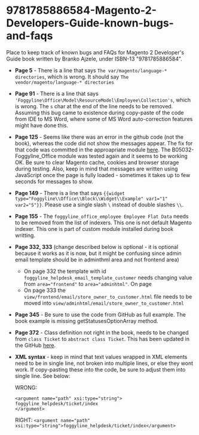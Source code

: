 # 9781785886584-Magento-2-Developers-Guide-known-bugs-and-faqs
Place to keep track of known bugs and FAQs for Magento 2 Developer's Guide book written by Branko Ajzele, under ISBN-13 "9781785886584".


* **Page 5** - There is a line that says `The var/magento/language-* directories`, which is wrong. It should say `The vendor/magento/language-* directories`
* **Page 91** - There is a line that says `'Foggyline\Office\Model\ResourceModel\Employee\Collection's`, which is wrong. The `s` char at the end of the line needs to be removed. Assuming this bug came to existence during copy-paste of the code from IDE to MS Word, where some of MS Word auto-correction features might have done this.
* **Page 125** - Seems like there was an error in the github code (not the book), whereas the code did not show the messages appear. The fix for that code was committed in the approapriate module [here](https://github.com/ajzele/B05032-Foggyline_Office/commit/15ecf7e24da4855fcd9914d7be26325d176f9208). The B05032-Foggyline_Office module was tested again and it seems to be working OK. Be sure to clear Magento cache, cookies and browser storage during testing. Also, keep in mind that messages are written using JavaScript once the page is fully loaded - sometimes it takes up to few seconds for messages to show.
* **Page 149** - There is a line that says `{{widget type="Foggyline\\Office\\Block\\Widget\\Example" var1="1" var2="5"}}`. Please use a single slash `\` instead of double slashes `\\`.
* **Page 155** - The `foggyline_office_employee Employee Flat Data` needs to be removed from the list of indexers. This one is not default Magento indexer. This one is part of custom module installed during book writting.
* **Page 332, 333** (change described below is optional - it is optional because it works as it is now, but it might be confusing since admin email template should be in adminthml area and not frontend area)
    * On page 332 the template with id `foggyline_helpdesk_email_template_customer` needs changing value from `area="frontend"` to `area="adminhtml"`. On page
    * On page 333 the `view/frontend/email/store_owner_to_customer.html` file needs to be moved into `view/adminhtml/email/store_owner_to_customer.html`
* **Page 345** - Be sure to use the code from GitHub as full example. The book example is missing getStatusesOptionArray method.
* **Page 372** - Class definition not right in the book, needs to be changed from `class Ticket` to `abstract class Ticket`. This has been updated in the GitHub [here](https://github.com/ajzele/B05032-Foggyline_Helpdesk/blob/master/Controller/Ticket.php).
* **XML syntax** - keep in mind that text values wrapped in XML elements need to be in single line, not broken into multiple lines, or else they wont work. If copy-pasting these into the code, be sure to adjust them into single line. See below:

    WRONG:
    ```
    <argument name="path" xsi:type="string">
    foggyline_helpdesk/ticket/index
    </argument>
    ```
    
    RIGHT:
    `<argument name="path" xsi:type="string">foggyline_helpdesk/ticket/index</argument>`
